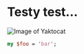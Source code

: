 # Testy test...

![Image of Yaktocat](https://octodex.github.com/images/yaktocat.png)

```perl
my $foo = 'bar';
```
